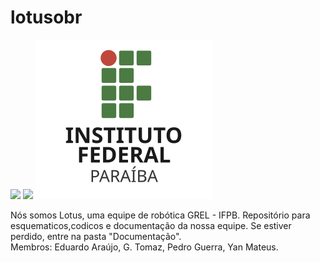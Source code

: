 # lotusobr
![](https://github.com/predomaquilare/lotusobr/blob/main/Assets/lotus-svgrepo-com.svg)
![](https://github.com/predomaquilare/lotusobr/blob/main/Assets/logo-grel.svg)
<a href="http://ifpb.edu.br/">
  <img src="Assets/ifpb-logo.svg" alt="logo IFPB">
</a>



Nós somos Lotus, uma equipe de robótica GREL - IFPB.
Repositório para esquematicos,codicos e documentação da nossa equipe. 
Se estiver perdido, entre na pasta "Documentação".
<br/>Membros: Eduardo Araújo, G. Tomaz, Pedro Guerra, Yan Mateus. 

